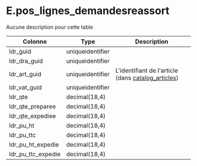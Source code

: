 # E.pos_lignes_demandesreassort

Aucune description pour cette table

Colonne|Type|Description
---|---|---
ldr_guid|uniqueidentifier|
ldr_dra_guid|uniqueidentifier|
ldr_art_guid|uniqueidentifier|L'identifiant de l'article (dans [catalog_articles](generated_catalog_articles.md)) 
ldr_vat_guid|uniqueidentifier|
ldr_qte|decimal(18,4)|
ldr_qte_preparee|decimal(18,4)|
ldr_qte_expediee|decimal(18,4)|
ldr_pu_ht|decimal(18,4)|
ldr_pu_ttc|decimal(18,4)|
ldr_pu_ht_expedie|decimal(18,4)|
ldr_pu_ttc_expedie|decimal(18,4)|
